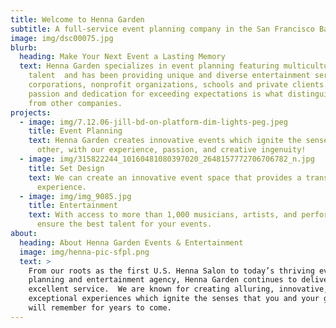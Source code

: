 ```yaml
---
title: Welcome to Henna Garden
subtitle: A full-service event planning company in the San Francisco Bay Area
image: img/dsc00075.jpg
blurb:
  heading: Make Your Next Event a Lasting Memory
  text: Henna Garden specializes in event planning featuring multicultural
    talent  and has been providing unique and diverse entertainment services to
    corporations, nonprofit organizations, schools and private clients. Our
    passion and dedication for exceeding expectations is what distinguishes us
    from other companies.
projects:
  - image: img/7.12.06-jill-bd-on-platform-dim-lights-peg.jpeg
    title: Event Planning
    text: Henna Garden creates innovative events which ignite the senses like no
      other, with our experience, passion, and creative ingenuity!
  - image: img/315822244_10160481080397020_2648157772706706782_n.jpg
    title: Set Design
    text: We can create an innovative event space that provides a transformative
      experience.
  - image: img/img_9085.jpg
    title: Entertainment
    text: With access to more than 1,000 musicians, artists, and performers, we can
      ensure the best talent for your events.
about:
  heading: About Henna Garden Events & Entertainment
  image: img/henna-pic-sfpl.png
  text: >
    From our roots as the first U.S. Henna Salon to today’s thriving event
    planning and entertainment agency, Henna Garden continues to deliver
    excellent service.  We are known for creating alluring, innovative, and
    exceptional experiences which ignite the senses that you and your guests
    will remember for years to come.
---
```

